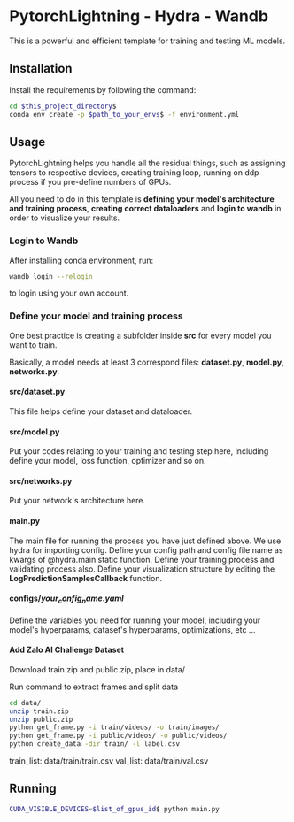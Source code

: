 # PytorchLightning - Hydra - Wandb

This is a powerful and efficient template for training and testing ML models.

## Installation

Install the requirements by following the command:

```bash
cd $this_project_directory$
conda env create -p $path_to_your_envs$ -f environment.yml
```

## Usage

PytorchLightning helps you handle all the residual things, such as assigning tensors to respective devices, creating training loop, running on ddp process if you pre-define numbers of GPUs.

All you need to do in this template is **defining your model's architecture and training process**, **creating correct dataloaders** and **login to wandb** in order to visualize your results.

### Login to Wandb

After installing conda environment, run:

```bash
wandb login --relogin
```

to login using your own account.

### Define your model and training process

One best practice is creating a subfolder inside **src** for every model you want to train.

Basically, a model needs at least 3 correspond files: **dataset.py**, **model.py**, **networks.py**.

#### src/dataset.py

This file helps define your dataset and dataloader.

#### src/model.py

Put your codes relating to your training and testing step here, including define your model, loss function, optimizer and so on.

#### src/networks.py

Put your network's architecture here.

#### main.py

The main file for running the process you have just defined above. We use hydra for importing config. Define your config path and config file name as kwargs of @hydra.main static function. Define your training process and validating process also. Define your visualization structure by editing the **LogPredictionSamplesCallback** function.

#### configs/$your_config_name.yaml$

Define the variables you need for running your model, including your model's hyperparams, dataset's hyperparams, optimizations, etc ...

#### Add Zalo AI Challenge Dataset

Download train.zip and public.zip, place in data/

Run command to extract frames and split data

```bash
cd data/
unzip train.zip
unzip public.zip
python get_frame.py -i train/videos/ -o train/images/
python get_frame.py -i public/videos/ -o public/videos/
python create_data -dir train/ -l label.csv
```

train_list: data/train/train.csv
val_list: data/train/val.csv

## Running

```bash
CUDA_VISIBLE_DEVICES=$list_of_gpus_id$ python main.py
```

